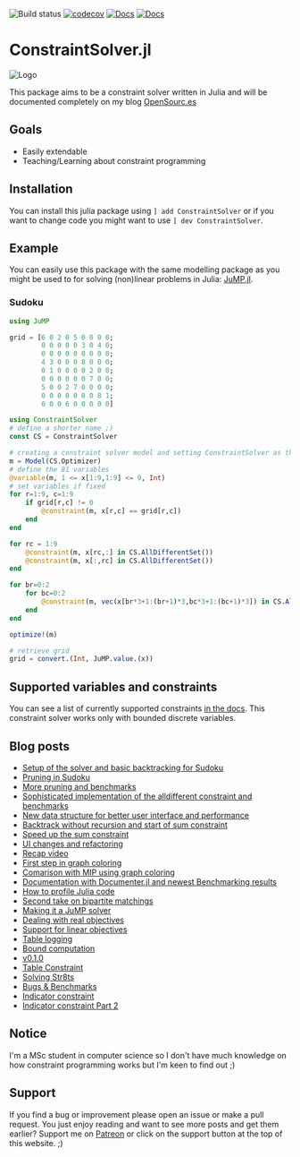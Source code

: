 ![Build status](https://github.com/Wikunia/ConstraintSolver.jl/workflows/Run%20tests/badge.svg) [![codecov](https://codecov.io/gh/Wikunia/ConstraintSolver.jl/branch/master/graph/badge.svg)](https://codecov.io/gh/Wikunia/ConstraintSolver.jl)
[![Docs](https://img.shields.io/badge/docs-latest-blue.svg)](https://wikunia.github.io/ConstraintSolver.jl/dev)
[![Docs](https://img.shields.io/badge/docs-stable-blue.svg)](https://wikunia.github.io/ConstraintSolver.jl/stable)

# ConstraintSolver.jl

![Logo](https://user-images.githubusercontent.com/4931746/83681097-2c247480-a5e2-11ea-9301-0c46726dea25.png)

This package aims to be a constraint solver written in Julia and will be documented completely on my blog [OpenSourc.es](https://opensourc.es/blog/constraint-solver-1)


## Goals
- Easily extendable
- Teaching/Learning about constraint programming

## Installation
You can install this julia package using 
`] add ConstraintSolver` or if you want to change code you might want to use
`] dev ConstraintSolver`. 

## Example

You can easily use this package with the same modelling package as you might be used to for solving (non)linear problems in Julia: [JuMP.jl](https://github.com/JuliaOpt/JuMP.jl).

### Sudoku
```julia
using JuMP

grid = [6 0 2 0 5 0 0 0 0;
        0 0 0 0 0 3 0 4 0;
        0 0 0 0 0 0 0 0 0;
        4 3 0 0 0 8 0 0 0;
        0 1 0 0 0 0 2 0 0;
        0 0 0 0 0 0 7 0 0;
        5 0 0 2 7 0 0 0 0;
        0 0 0 0 0 0 0 8 1;
        0 0 0 6 0 0 0 0 0]

using ConstraintSolver
# define a shorter name ;)
const CS = ConstraintSolver

# creating a constraint solver model and setting ConstraintSolver as the optimizer.
m = Model(CS.Optimizer) 
# define the 81 variables
@variable(m, 1 <= x[1:9,1:9] <= 9, Int)
# set variables if fixed
for r=1:9, c=1:9
    if grid[r,c] != 0
        @constraint(m, x[r,c] == grid[r,c])
    end
end

for rc = 1:9
    @constraint(m, x[rc,:] in CS.AllDifferentSet())
    @constraint(m, x[:,rc] in CS.AllDifferentSet())
end

for br=0:2
    for bc=0:2
        @constraint(m, vec(x[br*3+1:(br+1)*3,bc*3+1:(bc+1)*3]) in CS.AllDifferentSet())
    end
end

optimize!(m)

# retrieve grid
grid = convert.(Int, JuMP.value.(x))
```

## Supported variables and constraints
You can see a list of currently supported constraints [in the docs](https://wikunia.github.io/ConstraintSolver.jl/dev/supported.html).
This constraint solver works only with bounded discrete variables.


## Blog posts
- [Setup of the solver and basic backtracking for Sudoku](https://opensourc.es/blog/constraint-solver-1)
- [Pruning in Sudoku](https://opensourc.es/blog/constraint-solver-pruning)
- [More pruning and benchmarks](https://opensourc.es/blog/constraint-solver-pruning-benchmarking)
- [Sophisticated implementation of the alldifferent constraint and benchmarks](https://opensourc.es/blog/constraint-solver-alldifferent)
- [New data structure for better user interface and performance](https://opensourc.es/blog/constraint-solver-data-structure)
- [Backtrack without recursion and start of sum constraint](https://opensourc.es/blog/constraint-solver-backtrack-sum)
- [Speed up the sum constraint](https://opensourc.es/blog/constraint-solver-sum-speed)
- [UI changes and refactoring](https://opensourc.es/blog/constraint-solver-ui-refactor)
- [Recap video](https://opensourc.es/blog/constraint-solver-first-recap)
- [First step in graph coloring](https://opensourc.es/blog/constraint-solver-simple-graph-coloring)
- [Comarison with MIP using graph coloring](https://opensourc.es/blog/constraint-solver-mip-graph-coloring)
- [Documentation with Documenter.jl and newest Benchmarking results](https://opensourc.es/blog/constraint-solver-docs-and-benchmarks)
- [How to profile Julia code](https://opensourc.es/blog/constraint-solver-profiling)
- [Second take on bipartite matchings](https://opensourc.es/blog/constraint-solver-bipartite-matching)
- [Making it a JuMP solver](https://opensourc.es/blog/constraint-solver-jump)
- [Dealing with real objectives](https://opensourc.es/blog/constraint-solver-floats)
- [Support for linear objectives](https://opensourc.es/blog/constraint-solver-linear-objective)
- [Table logging](https://opensourc.es/blog/table-logging)
- [Bound computation](https://opensourc.es/blog/constraint-solver-bounds)
- [v0.1.0](https://opensourc.es/blog/constraint-solver-v0.1.0)
- [Table Constraint](https://opensourc.es/blog/constraint-solver-table-constraint)
- [Solving Str8ts](https://opensourc.es/blog/constraint-solver-str8ts)
- [Bugs & Benchmarks](https://opensourc.es/blog/constraint-solver-bugs-and-benchmarks/)
- [Indicator constraint](https://opensourc.es/blog/constraint-solver-indicator/)
- [Indicator constraint Part 2](https://opensourc.es/blog/constraint-solver-indicator-2/)

## Notice
I'm a MSc student in computer science so I don't have much knowledge on how constraint programming works but I'm keen to find out ;)

## Support
If you find a bug or improvement please open an issue or make a pull request. 
You just enjoy reading and want to see more posts and get them earlier? Support me on [Patreon](https://www.patreon.com/opensources) or click on the support button at the top of this website. ;)
